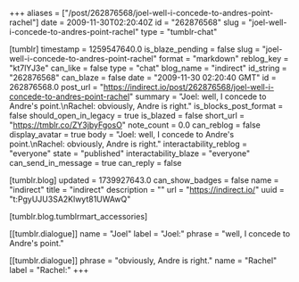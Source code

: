 +++
aliases = ["/post/262876568/joel-well-i-concede-to-andres-point-rachel"]
date = 2009-11-30T02:20:40Z
id = "262876568"
slug = "joel-well-i-concede-to-andres-point-rachel"
type = "tumblr-chat"

[tumblr]
timestamp = 1259547640.0
is_blaze_pending = false
slug = "joel-well-i-concede-to-andres-point-rachel"
format = "markdown"
reblog_key = "kt7lYJ3e"
can_like = false
type = "chat"
blog_name = "indirect"
id_string = "262876568"
can_blaze = false
date = "2009-11-30 02:20:40 GMT"
id = 262876568.0
post_url = "https://indirect.io/post/262876568/joel-well-i-concede-to-andres-point-rachel"
summary = "Joel: well, I concede to Andre's point.\nRachel: obviously, Andre is right."
is_blocks_post_format = false
should_open_in_legacy = true
is_blazed = false
short_url = "https://tmblr.co/ZY3jbyFgosO"
note_count = 0.0
can_reblog = false
display_avatar = true
body = "Joel: well, I concede to Andre's point.\nRachel: obviously, Andre is right."
interactability_reblog = "everyone"
state = "published"
interactability_blaze = "everyone"
can_send_in_message = true
can_reply = false

[tumblr.blog]
updated = 1739927643.0
can_show_badges = false
name = "indirect"
title = "indirect"
description = ""
url = "https://indirect.io/"
uuid = "t:PgyUJU3SA2Klwyt81UWAwQ"

[tumblr.blog.tumblrmart_accessories]

[[tumblr.dialogue]]
name = "Joel"
label = "Joel:"
phrase = "well, I concede to Andre's point."

[[tumblr.dialogue]]
phrase = "obviously, Andre is right."
name = "Rachel"
label = "Rachel:"
+++

